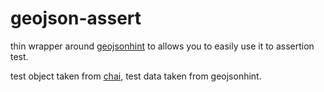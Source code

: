 geojson-assert
==============
thin wrapper around [geojsonhint](https://github.com/mapbox/geojsonhint) to allows you to easily use it to assertion test.

test object taken from [chai](https://github.com/chaijs/chai/blob/master/chai.js#L258-L315), 
test data taken from geojsonhint.